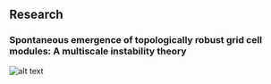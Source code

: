 ## Research

### Spontaneous emergence of topologically robust grid cell modules: A multiscale instability theory
![alt text](http://url/to/gridcellmodules.png)
